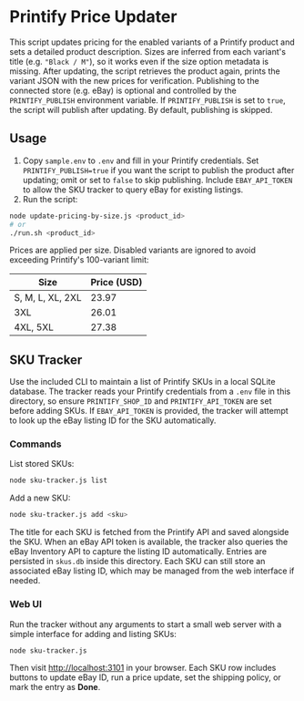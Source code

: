 # Printify Price Updater

This script updates pricing for the enabled variants of a Printify product and
sets a detailed product description. Sizes are inferred from each variant's
title (e.g. `"Black / M"`), so it works even if the size option metadata is
missing. After updating, the script retrieves the product again, prints the
variant JSON with the new prices for verification. Publishing to the connected
store (e.g. eBay) is optional and controlled by the `PRINTIFY_PUBLISH`
environment variable. If `PRINTIFY_PUBLISH` is set to `true`, the script will
publish after updating. By default, publishing is skipped.

## Usage

1. Copy `sample.env` to `.env` and fill in your Printify credentials. Set
   `PRINTIFY_PUBLISH=true` if you want the script to publish the product after
   updating; omit or set to `false` to skip publishing. Include `EBAY_API_TOKEN`
   to allow the SKU tracker to query eBay for existing listings.
2. Run the script:

```bash
node update-pricing-by-size.js <product_id>
# or
./run.sh <product_id>
```

Prices are applied per size. Disabled variants are ignored to avoid
exceeding Printify's 100-variant limit:

| Size | Price (USD) |
| --- | --- |
| S, M, L, XL, 2XL | 23.97 |
| 3XL | 26.01 |
| 4XL, 5XL | 27.38 |


## SKU Tracker

Use the included CLI to maintain a list of Printify SKUs in a local SQLite database. The tracker reads your Printify credentials from a `.env` file in this directory, so ensure `PRINTIFY_SHOP_ID` and `PRINTIFY_API_TOKEN` are set before adding SKUs. If `EBAY_API_TOKEN` is provided, the tracker will attempt to look up the eBay listing ID for the SKU automatically.

### Commands

List stored SKUs:

```bash
node sku-tracker.js list
```

Add a new SKU:

```bash
node sku-tracker.js add <sku>
```

The title for each SKU is fetched from the Printify API and saved alongside the SKU. When an eBay API token is available, the tracker also queries the eBay Inventory API to capture the listing ID automatically. Entries are persisted in `skus.db` inside this directory. Each SKU can still store an associated eBay listing ID, which may be managed from the web interface if needed.

### Web UI

Run the tracker without any arguments to start a small web server with a simple interface for adding and listing SKUs:

```bash
node sku-tracker.js
```

Then visit [http://localhost:3101](http://localhost:3101) in your browser.
Each SKU row includes buttons to update eBay ID, run a price update, set the shipping policy, or mark the entry as **Done**.
